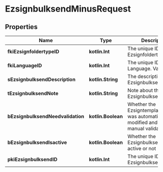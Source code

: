 
# EzsignbulksendMinusRequest

## Properties
Name | Type | Description | Notes
------------ | ------------- | ------------- | -------------
**fkiEzsignfoldertypeID** | **kotlin.Int** | The unique ID of the Ezsignfoldertype. | 
**fkiLanguageID** | **kotlin.Int** | The unique ID of the Language.  Valid values:  |Value|Description| |-|-| |1|French| |2|English| | 
**sEzsignbulksendDescription** | **kotlin.String** | The description of the Ezsignbulksend | 
**tEzsignbulksendNote** | **kotlin.String** | Note about the Ezsignbulksend | 
**bEzsignbulksendNeedvalidation** | **kotlin.Boolean** | Whether the Ezsigntemplatepackage was automatically modified and needs a manual validation | 
**bEzsignbulksendIsactive** | **kotlin.Boolean** | Whether the Ezsignbulksend is active or not | 
**pkiEzsignbulksendID** | **kotlin.Int** | The unique ID of the Ezsignbulksend |  [optional]



